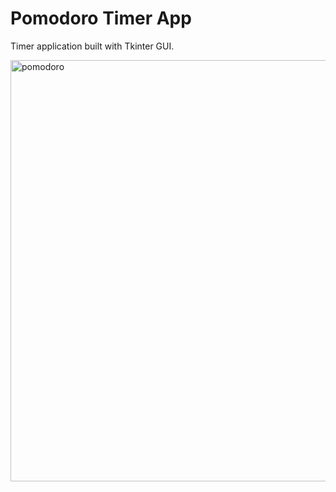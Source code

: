 # Pomodoro Timer App
Timer application built with Tkinter GUI.

<img width="674" alt="pomodoro" src="https://user-images.githubusercontent.com/102183484/196459476-7006cda5-40ba-49fe-9324-21ff9f22801d.png">
